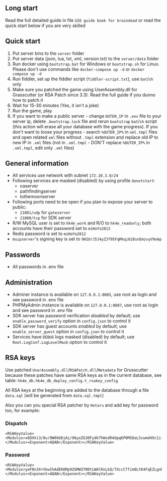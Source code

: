 ## Long start
Read the full detailed guide in file `GIO guide book for braindead` or read the quick start below if you are very skilled

## Quick start
1. Put server bins to the `server` folder
2. Put server data (json, lua, txt, xml, version.txt) to the `server/data` folder
3. Run docker using `bootstrap.bat` for Windows or `bootstrap.sh` for Linux. Please don't use commands like `docker-compose up -d` or `docker compose up -d`
4. Run fiddler, set up the fiddler script (`fiddler-script.txt`), use `bat`/`sh` only
5. Make sure you patched the game using UserAssembly.dll for Grasscutter (or RSA Patch since 3.3). Read the full guide if you dunno how to patch it
6. Wait for 15-30 minutes (Yes, it isn't a joke)
7. Run the game, play
8. If you want to make a public server - change `OUTER_IP` in `.env` file to your server ip, delete `.bootstrap.lock` file and rerun `bootstrap` `bat`/`sh` script (this action will erase all your database with the game progress). If you don't want to loose your progress - search `%OUTER_IP%` in `xml.tmpl` files and open related `xml` files without `.tmpl` extension and replace old IP to new IP in `.xml` files (not in `.xml.tmpl` - DON'T replace `%OUTER_IP%` in `.xml.tmpl`, edit only `.xml` files)

## General information
- All services use network with subnet `172.10.3.0/24`
- Following services are masked (disabled) by using profile `donotstart`:
  - oaserver
  - pathfindingserver
  - tothemoonserver
- Following ports need to be open if you plan to expose your server to public:
  - `21081/udp` for `gateserver`
  - `21000/tcp` for SDK server
- R/W MySQL user is set to `hk4e_work` and R/O to `hk4e_readonly`; both accounts have their password set to `miHoYo2012`
- Redis password is set to `miHoYo2012`
- `muipserver`'s signing key is set to `9H2UrJ5J4yZJf95FqMkqi628snEmzvyV9oAp`


## Passwords
- All passwords in .env file


## Administration
- Adminer instance is available on `127.0.0.1:8085`, use root as login and see password in .env file
- PHPMyAdmin instance is available on `127.0.0.1:8087`, use root as login and see password in .env file
- SDK server has password verification _disabled_ by default; use `enable_password_verify` option in `config.json` to control it
- SDK server has guest accounts _enabled_ by default; use `enable_server_guest` option in `config.json` to control it
- Services have `DEBUG` logs masked (disabled) by default; use `Root.LogConf.LogLevelMask` option to control it


## RSA keys
Use patched `UserAssembly.dll`/`RSAPatch.dll`/`Metadata` for Grusscutter because these patches have same RSA keys as in the current database, see table:
`hk4e_db.hk4e_db_deploy_config.t_rsakey_config`

All RSA keys at the beginning are added to the database through a file `data.sql` (will be generated from `data.sql.tmpl`)

Also you can you special RSA patcher by `Hotaru` and add key for password too, for example:

### Dispatch
```
<RSAKeyValue><Modulus>x6DXVi3/8v/9W0kbDjAi/96yoZG30Fydk7hWxdR4dpqKP0M58aLScwmd49c1i+uUGmGNmSSP0yqH2gFr6QS3yhBTnvQ3cs1UYG/j1PAHUs263pQy5gZay7RW41G+Vm2cL1AzuXpoEQ9JXDpTbOlGwl8pin+enVSYjXAwLrOQKSVRC6vrlnjDX8ozf7mPCC8h7w2XfBfsmuL+K8UvE6KDKQshQYppjDSGi8AtsFScIUmTMmXYPjWdP+gN/iD2M/vjXQAvlunSvXkHgWJ2bo/45cfFbXlxrRfStdri3SC16yFaTR6FbPh+cwci1RSZE/G1yA4hjB4UdYrb/hsYfMpK7w==</Modulus><Exponent>AQAB</Exponent></RSAKeyValue>
```
### Password
```
<RSAKeyValue><Modulus>yeF8n3X+VkwIhAdEK6Mp9ZGMW37N9tLWAlRnLkQ/7XccC7fim0LtK4FqEZLgnRvoPj0kWEhi6lWiY8v2gPdkKXhLqyTu/Cc2Ug+Let7U9t6Ez3gIdt3m5p499mbRFhx8ZuvZb6Q9I4++UXYWEfNisWADGOBl5qJD23FnMcTzjis=</Modulus><Exponent>AQAB</Exponent></RSAKeyValue>
```